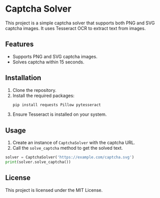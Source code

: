 # Captcha Solver

This project is a simple captcha solver that supports both PNG and SVG captcha images. It uses Tesseract OCR to extract text from images.

## Features
- Supports PNG and SVG captcha images.
- Solves captcha within 15 seconds.

## Installation
1. Clone the repository.
2. Install the required packages:
   ```bash
   pip install requests Pillow pytesseract
   ```
3. Ensure Tesseract is installed on your system.

## Usage
1. Create an instance of `CaptchaSolver` with the captcha URL.
2. Call the `solve_captcha` method to get the solved text.

```python
solver = CaptchaSolver('https://example.com/captcha.svg')
print(solver.solve_captcha())
```

## License
This project is licensed under the MIT License.
